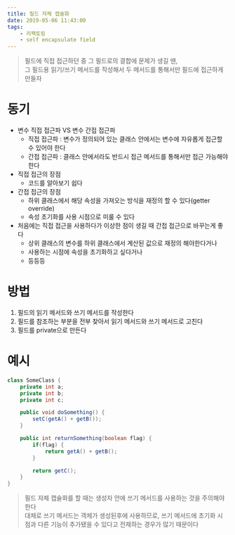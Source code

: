 ```yaml
---
title: 필드 자체 캡슐화
date: 2019-05-06 11:43:00
tags:
    - 리팩토링
    - self encapsulate field
---
```


> 필드에 직접 접근하던 중 그 필드로의 결합에 문제가 생길 땐,  
> 그 필드용 읽기/쓰기 메서드를 작성해서 두 메서드를 통해서만 필드에 접근하게 만들자  

# 동기
- 변수 직접 접근파 VS 변수 간접 접근파  
    - 직접 접근파 : 변수가 정의되어 있는 클래스 안에서는 변수에 자유롭게 접근할 수 있어야 한다
    - 간접 접근파 : 클래스 안에서라도 반드시 접근 메서드를 통해서만 접근 가능해야 한다
- 직접 접근의 장점
    - 코드를 알아보기 쉽다
- 간접 접근의 장점
    - 하위 클래스에서 해당 속성을 가져오는 방식을 재정의 할 수 있다(getter override)
    - 속성 초기화를 사용 시점으로 미룰 수 있다
- 처음에는 직접 접근을 사용하다가 이상한 점이 생길 때 간접 접근으로 바꾸는게 좋다
    - 상위 클래스의 변수를 하위 클래스에서 계산된 값으로 재정의 해야한다거나
    - 사용하는 시점에 속성을 초기화하고 싶다거나
    - 등등등

# 방법
1. 필드의 읽기 메서드와 쓰기 메서드를 작성한다
2. 필드를 참조하는 부분을 전부 찾아서 읽기 메서드와 쓰기 메서드로 고친다
3. 필드를 private으로 만든다

# 예시
```java
class SomeClass {
    private int a;
    private int b;
    private int c;

    public void doSomething() {
        setC(getA() + getB());
    }

    public int returnSomething(boolean flag) {
        if(flag) {
            return getA() + getB();
        }

        return getC();
    }
}
```

> 필드 자체 캡슐화를 할 때는 생성자 안에 쓰기 메서드를 사용하는 것을 주의해야한다  
> 대체로 쓰기 메서드는 객체가 생성된후에 사용하므로, 쓰기 메서드에 초기화 시점과 다른 기능이 추가됐을 수 있다고 전제하는 경우가 많기 때문이다  

<!-- more -->
